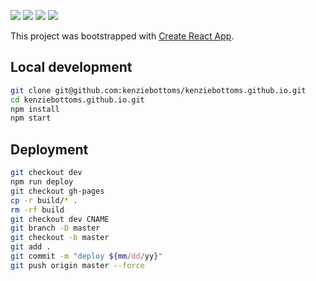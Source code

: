 ![](https://img.shields.io/badge/updated-5/1/21-green.svg)
![](https://img.shields.io/badge/react-v16.13.1-61DAFB.svg)
![](https://img.shields.io/badge/npm-v6.14.8-C12026.svg)
![](https://img.shields.io/badge/node-v12.18.3-006E00.svg)

This project was bootstrapped with [Create React App](https://github.com/facebook/create-react-app).

## Local development

```bash
git clone git@github.com:kenziebottoms/kenziebottoms.github.io.git
cd kenziebottoms.github.io.git
npm install
npm start
```

## Deployment

```bash
git checkout dev
npm run deploy
git checkout gh-pages
cp -r build/* .
rm -rf build
git checkout dev CNAME
git branch -D master
git checkout -b master
git add .
git commit -m "deploy ${mm/dd/yy}"
git push origin master --force
```